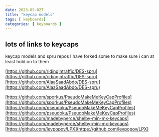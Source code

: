 ```yaml
---
date: 2023-05-02T
title: "keycap models"
tags: [ keyboards]
categories: [ keyboards ]
---
```


## lots of links to keycaps
keycap models and spru repos
I have forked some to make sure i can at least hold on to them

[https://github.com/ridingintraffic/DES-spru](https://github.com/ridingintraffic/DES-spru)
[https://github.com/AlaaSaadAbdo/DES-spru](https://github.com/AlaaSaadAbdo/DES-spru)

[https://github.com/sporkus/PseudoMakeMeKeyCapProfiles](https://github.com/sporkus/PseudoMakeMeKeyCapProfiles)
[https://github.com/pseudoku/PseudoMakeMeKeyCapProfiles](https://github.com/pseudoku/PseudoMakeMeKeyCapProfiles)
[https://github.com/madebyperce/shelby-min-mx-keycaps](https://github.com/madebyperce/shelby-min-mx-keycaps)
[https://github.com/levpopov/LPX](https://github.com/levpopov/LPX)


